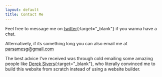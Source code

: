 ```yaml
---
layout: default
title: Contact Me
---
```


Feel free to message me on [twitter](https://twitter.com/parsamesgarha){:target="\_blank"} if you wanna have a chat.

Alternatively, if its something long you can also email me at <a href="mailto:parsamesg@gmail.com">parsamesg@gmail.com</a>

The best advice I've received was through cold emailing some amazing people like [Derek Sivers](https://twitter.com/sivers){:target="\_blank"}, who literally convinced me to build this website from scratch instead of using a website builder.
